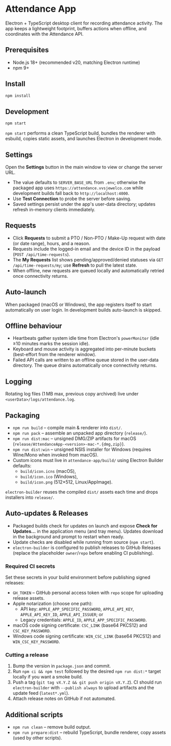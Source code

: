 # Attendance App

Electron + TypeScript desktop client for recording attendance activity. The app keeps a lightweight footprint, buffers actions when offline, and coordinates with the Attendance API.

## Prerequisites

- Node.js 18+ (recommended v20, matching Electron runtime)
- npm 9+

## Install

```bash
npm install
```

## Development

```bash
npm start
```

`npm start` performs a clean TypeScript build, bundles the renderer with esbuild, copies static assets, and launches Electron in development mode.

## Settings

Open the **Settings** button in the main window to view or change the server URL.

- The value defaults to `SERVER_BASE_URL` from `.env`; otherwise the packaged app uses `https://attendance.vvsjewelco.com` while development builds fall back to `http://localhost:4000`.
- Use **Test Connection** to probe the server before saving.
- Saved settings persist under the app's user-data directory; updates refresh in-memory clients immediately.

## Requests

- Click **Requests** to submit a PTO / Non-PTO / Make-Up request with date (or date range), hours, and a reason.
- Requests include the logged-in email and the device ID in the payload (`POST /api/time-requests`).
- The **My Requests** list shows pending/approved/denied statuses via `GET /api/time-requests/my`; use **Refresh** to pull the latest state.
- When offline, new requests are queued locally and automatically retried once connectivity returns.

## Auto-launch

When packaged (macOS or Windows), the app registers itself to start automatically on user login. In development builds auto-launch is skipped.

## Offline behaviour

- Heartbeats gather system idle time from Electron's `powerMonitor` (idle ≥10 minutes marks the session idle).
- Keyboard and mouse activity is aggregated into per-minute buckets (best-effort from the renderer window).
- Failed API calls are written to an offline queue stored in the user-data directory. The queue drains automatically once connectivity returns.

## Logging

Rotating log files (1 MB max, previous copy archived) live under `<userData>/logs/attendance.log`.

## Packaging

- `npm run build` – compile main & renderer into `dist/`.
- `npm run pack` – assemble an unpacked app directory (`release/`).
- `npm run dist:mac` – unsigned DMG/ZIP artifacts for macOS (`release/AttendanceApp-<version>-mac-*.{dmg,zip}`).
- `npm run dist:win` – unsigned NSIS installer for Windows (requires Wine/Mono when invoked from macOS).
- Custom icons must live in `attendance-app/build/` using Electron Builder defaults:
  - `build/icon.icns` (macOS),
  - `build/icon.ico` (Windows),
  - `build/icon.png` (512×512, Linux/AppImage).

`electron-builder` reuses the compiled `dist/` assets each time and drops installers into `release/`.

## Auto-updates & Releases

- Packaged builds check for updates on launch and expose **Check for Updates…** in the application menu (and tray menu). Updates download in the background and prompt to restart when ready.
- Update checks are disabled while running from source (`npm start`).
- `electron-builder` is configured to publish releases to GitHub Releases (replace the placeholder `owner`/`repo` before enabling CI publishing).

### Required CI secrets

Set these secrets in your build environment before publishing signed releases:

- `GH_TOKEN` – GitHub personal access token with `repo` scope for uploading release assets.
- Apple notarization (choose one path):
  - API key: `APPLE_APP_SPECIFIC_PASSWORD`, `APPLE_API_KEY`, `APPLE_API_KEY_ID`, `APPLE_API_ISSUER`; or
  - Legacy credentials: `APPLE_ID`, `APPLE_APP_SPECIFIC_PASSWORD`.
- macOS code signing certificate: `CSC_LINK` (base64 PKCS12) and `CSC_KEY_PASSWORD`.
- Windows code signing certificate: `WIN_CSC_LINK` (base64 PKCS12) and `WIN_CSC_KEY_PASSWORD`.

### Cutting a release

1. Bump the version in `package.json` and commit.
2. Run `npm ci && npm test` followed by the desired `npm run dist:*` target locally if you want a smoke build.
3. Push a tag (`git tag vX.Y.Z && git push origin vX.Y.Z`). CI should run `electron-builder` with `--publish always` to upload artifacts and the update feed (`latest*.yml`).
4. Attach release notes on GitHub if not automated.

## Additional scripts

- `npm run clean` – remove build output.
- `npm run prepare:dist` – rebuild TypeScript, bundle renderer, copy assets (used by other scripts).
